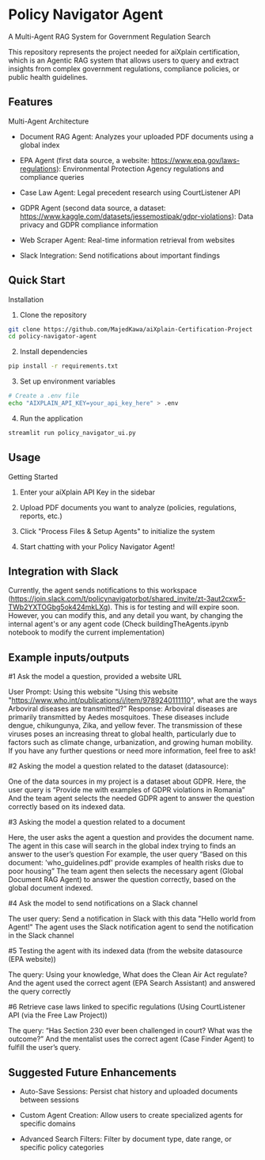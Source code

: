 # Policy Navigator Agent
A Multi-Agent RAG System for Government Regulation Search

This repository represents the project needed for aiXplain certification, which is an Agentic RAG system that allows users to query and extract insights from complex government regulations, compliance policies, or public health guidelines.

## Features

Multi-Agent Architecture

* Document RAG Agent: Analyzes your uploaded PDF documents using a global index

* EPA Agent (first data source, a website: https://www.epa.gov/laws-regulations): Environmental Protection Agency regulations and compliance queries

* Case Law Agent: Legal precedent research using CourtListener API

* GDPR Agent (second data source, a dataset: https://www.kaggle.com/datasets/jessemostipak/gdpr-violations): Data privacy and GDPR compliance information

* Web Scraper Agent: Real-time information retrieval from websites

* Slack Integration: Send notifications about important findings

## Quick Start

Installation

1. Clone the repository

```bash
git clone https://github.com/MajedKawa/aiXplain-Certification-Project
cd policy-navigator-agent
```

2. Install dependencies

```bash
pip install -r requirements.txt
```

3. Set up environment variables
```bash
# Create a .env file
echo "AIXPLAIN_API_KEY=your_api_key_here" > .env
```

4. Run the application
```bash
streamlit run policy_navigator_ui.py
```

## Usage

Getting Started

1. Enter your aiXplain API Key in the sidebar

2. Upload PDF documents you want to analyze (policies, regulations, reports, etc.)

3. Click "Process Files & Setup Agents" to initialize the system

4. Start chatting with your Policy Navigator Agent!

## Integration with Slack

Currently, the agent sends notifications to this workspace (https://join.slack.com/t/policynavigatorbot/shared_invite/zt-3aut2cxw5-TWb2YXTOGbg5ok424mkLXg). This is for testing and will expire soon. However, you can modify this, and any detail you want, by changing the internal agent's or any agent code (Check buildingTheAgents.ipynb notebook to modify the current implementation)

## Example inputs/outputs

#1 Ask the model a question, provided a website URL 

User Prompt: Using this website "Using this website "https://www.who.int/publications/i/item/9789240111110", what are the ways Arboviral diseases are transmitted?”
Response: 
Arboviral diseases are primarily transmitted by Aedes mosquitoes. These diseases include dengue, chikungunya, Zika, and yellow fever. The transmission of these viruses poses an increasing threat to global health, particularly due to factors such as climate change, urbanization, and growing human mobility. If you have any further questions or need more information, feel free to ask!

#2 Asking the model a question related to the dataset (datasource):

One of the data sources in my project is a dataset about GDPR.
Here, the user query is “Provide me with examples of GDPR violations in Romania”
And the team agent selects the needed GDPR agent to answer the question correctly based on its indexed data.

#3 Asking the model a question related to a document

Here, the user asks the agent a question and provides the document name.
The agent in this case will search in the global index trying to finds an answer to the user’s question
For example, the user query “Based on this document: 'who_guidelines.pdf' provide examples of health risks due to poor housing”
The team agent then selects the necessary agent (Global Document RAG Agent) to answer the question correctly, based on the global document indexed.

#4 Ask the model to send notifications on a Slack channel

The user query: Send a notification in Slack with this data "Hello world from Agent!"
The agent uses the Slack notification agent to send the notification in the Slack channel

#5 Testing the agent with its indexed data (from the website datasource (EPA website))

The query: Using your knowledge, What does the Clean Air Act regulate?
And the agent used the correct agent (EPA Search Assistant) and answered the query correctly

#6 Retrieve case laws linked to specific regulations (Using CourtListener API (via the Free Law Project))

The query: “Has Section 230 ever been challenged in court? What was the outcome?”
And the mentalist uses the correct agent (Case Finder Agent) to fulfill the user’s query.

## Suggested Future Enhancements

* Auto-Save Sessions: Persist chat history and uploaded documents between sessions

* Custom Agent Creation: Allow users to create specialized agents for specific domains

* Advanced Search Filters: Filter by document type, date range, or specific policy categories
